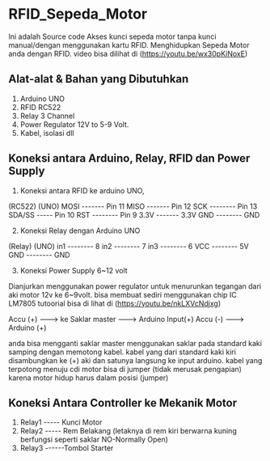 # RFID_Sepeda_Motor

Ini adalah Source code Akses kunci sepeda motor tanpa kunci manual/dengan menggunakan kartu RFID.
Menghidupkan Sepeda Motor anda dengan RFID. video bisa dilihat di (https://youtu.be/wx30pKiNoxE)

## Alat-alat & Bahan yang Dibutuhkan

1. Arduino UNO
2. RFID RC522
3. Relay 3 Channel
4. Power Regulator 12V to 5-9 Volt.
5. Kabel, isolasi dll

## Koneksi antara Arduino, Relay, RFID dan Power Supply

1. Koneksi antara RFID ke arduino UNO,

(RC522)     (UNO)
MOSI ------- Pin 11
MISO ------- Pin 12
SCK -------- Pin 13
SDA/SS ----- Pin 10
RST -------- Pin 9
3.3V ------- 3.3V
GND -------- GND
  
2. Koneksi Relay dengan Arduino UNO

(Relay)     (UNO)
in1 -------- 8
in2 -------- 7
in3 -------- 6
VCC -------- 5V
GND -------- GND
  
3. Koneksi Power Supply 6~12 volt

Dianjurkan menggunakan power regulator untuk menurunkan tegangan dari aki motor 12v ke 6~9volt. bisa membuat sediri menggunakan chip IC LM7805 tutoorial bisa di lihat di (https://youtu.be/nkLXVcNdjxg)

Accu (+) ---> ke Saklar master ---> Arduino Input(+)
Accu (-) ---> Arduino (+)

anda bisa mengganti saklar master menggunakan saklar pada standard kaki samping dengan memotong kabel.
kabel yang dari standard kaki kiri disambungkan ke (+) aki dan satunya langsung ke input arduino.
kabel yang terpotong menuju cdi motor bisa di jumper (tidak merusak pengapian) karena motor hidup harus dalam posisi (jumper)

  
## Koneksi Antara Controller ke Mekanik Motor

1. Relay1 ----- Kunci Motor
2. Relay2 ----- Rem Belakang (letaknya di rem kiri berwarna kuning berfungsi seperti saklar NO-Normally Open)
3. Relay3 ------Tombol Starter
